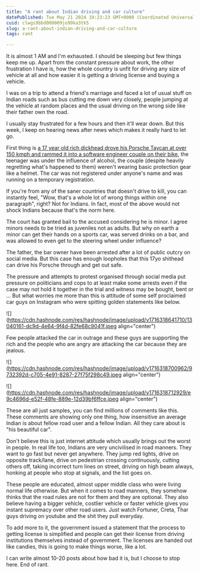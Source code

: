 ```yaml
---
title: "A rant about Indian driving and car culture"
datePublished: Tue May 21 2024 19:23:23 GMT+0000 (Coordinated Universal Time)
cuid: clwgs9bbd000009jo99ka3tk5
slug: a-rant-about-indian-driving-and-car-culture
tags: rant

---
```


It is almost 1 AM and I'm exhausted. I should be sleeping but few things keep me up. Apart from the constant pressure about work, the other frustration I have is, how the whole country is unfit for driving any size of vehicle at all and how easier it is getting a driving license and buying a vehicle.

I was on a trip to attend a friend's marriage and faced a lot of usual stuff on Indian roads such as bus cutting me down very closely, people jumping at the vehicle at random places and the usual driving on the wrong side like their father own the road.

I usually stay frustrated for a few hours and then it'll wear down. But this week, I keep on hearing news after news which makes it really hard to let go.

First thing is [a 17 year old rich dickhead drove his Porsche Taycan at over 150 kmph and rammed it into a software engineer couple on their bike](https://timesofindia.indiatimes.com/city/pune/photos-outrage-over-techies-death-in-pune-porsche-taycan-accident/photostory/110292638.cms?picid=110292684), the teenager was under the influence of alcohol, the couple (despite heavily regretting what's happened to them) weren't wearing basic protection gear like a helmet. The car was not registered under anyone's name and was running on a temporary registration.

If you're from any of the saner countries that doesn't drive to kill, you can instantly feel, "Wow, that's a whole lot of wrong things within one paragraph", right? Not for Indians. In fact, most of the above would not shock Indians because that's the norm here.

The court has granted bail to the accused considering he is minor. I agree minors needs to be tried as juveniles not as adults. But why on earth a minor can get their hands on a sports car, was served drinks on a bar, and was allowed to even get to the steering wheel under influence?

The father, the bar owner have been arrested after a lot of public outcry on social media. But this case has enough loopholes that this 17yo shithead can drive his Porsche through and get out safe.

The pressure and attempts to protest organised through social media put pressure on politicians and cops to at least make some arrests even if the case may not hold it together in the trial and witness may be bought, bent or ... But what worries me more than this is attitude of some self proclaimed car guys on Instagram who were spitting golden statements like below.

![](https://cdn.hashnode.com/res/hashnode/image/upload/v1716318641710/13040161-dc9d-4e64-9f4d-82fe68c9041f.jpeg align="center")

Few people attacked the car in outrage and these guys are supporting the rich and the people who are angry are attacking the car because they are jealous.

![](https://cdn.hashnode.com/res/hashnode/image/upload/v1716318700962/9732392d-c705-4e91-8287-27f75f298c49.jpeg align="center")

![](https://cdn.hashnode.com/res/hashnode/image/upload/v1716318712929/e9c4696d-e52f-48fe-889e-12d39bf6ffce.jpeg align="center")

These are all just samples, you can find millions of comments like this. These comments are showing only one thing, how insensitive an average Indian is about fellow road user and a fellow Indian. All they care about is "his beautiful car".

Don't believe this is just internet attitude which usually brings out the worst in people. In real life too, Indians are very uncivilised in road manners. They want to go fast but never get anywhere. They jump red lights, drive on opposite track/lane, drive on pedestrian crossing continuously, cutting others off, taking incorrect turn lines on street, driving on high beam always, honking at people who stop at signals, and the list goes on.

These people are educated, almost upper middle class who were living normal life otherwise. But when it comes to road manners, they somehow thinks that the road rules are not for them and they are optional. They also believe having a bigger vehicle, costlier vehicle or faster vehicle gives you instant supremacy over other road users. Just watch Fortuner, Creta, Thar guys driving on youtube and the shit they pull everyday.

To add more to it, the government issued a statement that the process to getting license is simplified and people can get their license from driving institutions themselves instead of government. The licenses are handed out like candies, this is going to make things worse, like a lot.

I can write almost 10-20 posts about how bad it is, but I choose to stop here. End of rant.